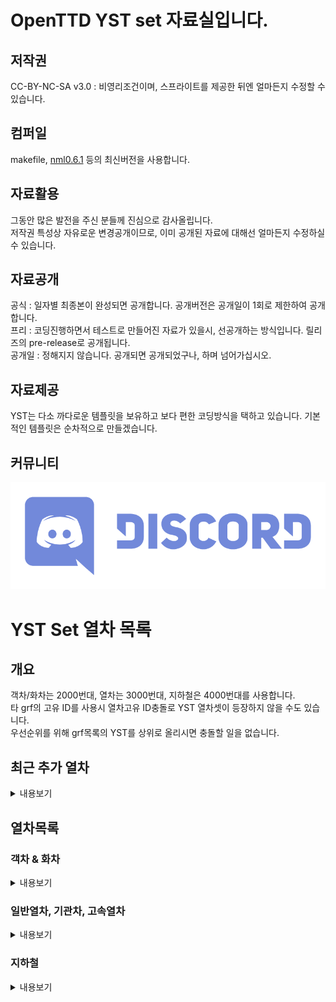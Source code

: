 
# OpenTTD YST set 자료실입니다.
## 저작권
 CC-BY-NC-SA v3.0 : 비영리조건이며, 스프라이트를 제공한 뒤엔 얼마든지 수정할 수 있습니다.<br>

## 컴퍼일
makefile, [nml0.6.1](https://github.com/OpenTTD/nml) 등의 최신버전을 사용합니다.<br>

## 자료활용
그동안 많은 발전을 주신 분들께 진심으로 감사올립니다.<br>
저작권 특성상 자유로운 변경공개이므로, 이미 공개된 자료에 대해선 얼마든지 수정하실 수 있습니다.<br>

## 자료공개
공식 : 일자별 최종본이 완성되면 공개합니다. 공개버전은 공개일이 1회로 제한하여 공개합니다.<br>
프리 : 코딩진행하면서 테스트로 만들어진 자료가 있을시, 선공개하는 방식입니다. 릴리즈의 pre-release로 공개됩니다.<br>
공개일 : 정해지지 않습니다. 공개되면 공개되었구나, 하며 넘어가십시오.<br>

## 자료제공
YST는 다소 까다로운 템플릿을 보유하고 보다 편한 코딩방식을 택하고 있습니다. 기본적인 템플릿은 순차적으로 만들겠습니다.<br>

## 커뮤니티
[![디스코드로고](https://github.com/evepoi/YST/blob/minengallery/docs/img/discord_logo.png)](https://discord.gg/WNrjUatFkz)

# YST Set 열차 목록
## 개요
객차/화차는 2000번대, 열차는 3000번대, 지하철은 4000번대를 사용합니다. <br>
타 grf의 고유 ID를 사용시 열차고유 ID충돌로 YST 열차셋이 등장하지 않을 수도 있습니다.<br>
우선순위를 위해 grf목록의 YST를 상위로 올리시면 충돌할 일을 없습니다.<br>

## 최근 추가 열차
<details markdown="1">
<summary>내용보기</summary>
<table>
	<thead>
		<tr>
			<th>구분</th><th>열차</th><th>도입</th><th>열차속도</th>
		</tr>
	</thead>
	<tbody>
		<tr>
			<td colspan="4">3058 : 신칸센 E8</td>
		</tr>
		<tr>
			<td>고속열차</td><td><img src="docs/img/YST/3058.png" alt="3058"></td><td>2024</td><td>362km/h</td>
		</tr>
		<!-- // 3058-->
</table>
</details>

## 열차목록
### 객차 & 화차
<details markdown="2">
<summary>내용보기</summary>
<table>
    <thead>
        <tr>
            <th>열차</th><th>도입</th>
        </tr>
    </thead>
	<tbody>
		<tr>
			<td colspan="2">2001 : 1층 공통객차</td>
		</tr>
		<tr>
			<td><img src="docs/img/YST/2001.png" alt="2001"></td><td>1978</td>
		</tr>
		<!-- // 2001-->
		<tr>
			<td colspan="2">2002 : 2층 공통객차</td>
		</tr>
		<tr>
			<td><img src="docs/img/YST/2002.png" alt="2002"></td><td>2020</td>
		</tr>
		<!-- // 2002-->
		<tr>
			<td colspan="2">2003 : TGV Poste 화차</td>
		</tr>
		<tr>
			<td><img src="docs/img/YST/2003.png" alt="2003"></td><td>1978</td>
		</tr>
		<!-- // 2003-->
		<tr>
			<td colspan="2">2004 : YFX용 화차</td>
		</tr>
		<tr>
			<td><img src="docs/img/YST/2004.png" alt="2004"></td><td>2020</td>
		</tr>
		<!-- // 2004-->
		<tr>
			<td colspan="2">2005 : 평판화차</td>
		</tr>
		<tr>
			<td><img src="docs/img/YST/2005.png" alt="2005"></td><td>1967</td>
		</tr>
		<!-- // 2005-->
		<tr>
			<td colspan="2">2006 : 평판화차 - 미국형</td>
		</tr>
		<tr>
			<td><img src="docs/img/YST/2006.png" alt="2006"></td><td>1967</td>
		</tr>
		<!-- // 2006-->
		<tr>
			<td colspan="2">2007 : 평판유조 화차</td>
		</tr>
		<tr>
			<td><img src="docs/img/YST/2007.png" alt="2007"></td><td>1967</td>
		</tr>
		<!-- // 2007-->
		<tr>
			<td colspan="2">2008 : 유조차</td>
		</tr>
		<tr>
			<td><img src="docs/img/YST/2008.png" alt="2008"></td><td>1967</td>
		</tr>
		<!-- // 2008-->
		<tr>
			<td colspan="2">2009 : YPW 1층 객차</td>
		</tr>
		<tr>
			<td><img src="docs/img/YST/2009.png" alt="2009"></td><td>1967</td>
		</tr>
		<!-- // 2009-->
		<tr>
			<td colspan="2">2010 : YPW 2층 객차</td>
		</tr>
		<tr>
			<td><img src="docs/img/YST/2010.png" alt="2010"></td><td>2020</td>
		</tr>
		<!-- // 2010-->
		<tr>
			<td colspan="2">2011 : YPW 침대차</td>
		</tr>
		<tr>
			<td><img src="docs/img/YST/2011.png" alt="2011"></td><td>1967</td>
		</tr>
		<!-- // 2011-->
		<tr>
			<td colspan="2">2012 : YPW 발전차</td>
		</tr>
		<tr>
			<td><img src="docs/img/YST/2012.png" alt="2012"></td><td>1967</td>
		</tr>
		<!-- // 2012-->
		<tr>
			<td colspan="2">2013 : YPW 수화물차</td>
		</tr>
		<tr>
			<td><img src="docs/img/YST/2013.png" alt="2013"></td><td>1967</td>
		</tr>
		<!-- // 2013-->
		<tr>
			<td colspan="2">2014 : 무궁화 2층객차</td>
		</tr>
		<tr>
			<td><img src="docs/img/YST/2014.png" alt="2014"></td><td>2020</td>
		</tr>
		<!-- // 2014-->
	</tbody>
</table>
</details>

### 일반열차, 기관차, 고속열차
<details markdown="3">
<summary>내용보기</summary>
<table>
    <thead>
        <tr>
            <th>열차</th><th>도입</th><th>열차속도</th>
        </tr>
    </thead>
	<tbody>
		<tr>
			<td colspan="3">3001 : AGV</td>
		</tr>
		<tr>
			<td><img src="docs/img/YST/3001.png" alt="3001"></td><td>2012</td><td>362km/h</td>
		</tr>
		<!-- // 3001-->
		<tr>
			<td colspan="3">3002 : AGV Cool</td>
		</tr>
		<tr>
			<td><img src="docs/img/YST/3002.png" alt="3002"></td><td>2020</td><td>430km/h</td>
		</tr>
		<!-- // 3002-->
		<tr>
			<td colspan="3">3003 : AVE</td>
		</tr>
		<tr>
			<td><img src="docs/img/YST/3003.png" alt="3003"></td><td>2012</td><td>362km/h</td>
		</tr>
		<!-- // 3003-->
		<tr>
			<td colspan="3">3004 : AVE Velaro</td>
		</tr>
		<tr>
			<td><img src="docs/img/YST/3004.png" alt="3004"></td><td>2006</td><td>362km/h</td>
		</tr>
		<!-- // 3004-->
		<tr>
			<td colspan="3">3005 : BB15048</td>
		</tr>
		<tr>
			<td><img src="docs/img/YST/3005.png" alt="3005"></td><td>1971</td><td>181km/h</td>
		</tr>
		<!-- // 3005-->
		<tr>
			<td colspan="3">3006 : CRH1</td>
		</tr>
		<tr>
			<td><img src="docs/img/YST/3006.png" alt="3006"></td><td>2007</td><td>260km/h</td>
		</tr>
		<!-- // 3006-->
		<tr>
			<td colspan="3">3007 : CRH3</td>
		</tr>
		<tr>
			<td><img src="docs/img/YST/3007.png" alt="3007"></td><td>2017</td><td>362km/h</td>
		</tr>
		<!-- // 3007-->
		<tr>
			<td colspan="3">3008 : CRH362A</td>
		</tr>
		<tr>
			<td><img src="docs/img/YST/3008.png" alt="3008"></td><td>2017</td><td>362km/h</td>
		</tr>
		<!-- // 3008-->
		<tr>
			<td colspan="3">3009 : CRH430A</td>
		</tr>
		<tr>
			<td><img src="docs/img/YST/3009.png" alt="3009"></td><td>2017</td><td>430km/h</td>
		</tr>
		<!-- // 3009-->
		<tr>
			<td colspan="3">3010 : CRH600A-Test</td>
		</tr>
		<tr>
			<td><img src="docs/img/YST/3010.png" alt="3010"></td><td>2017</td><td>600km/h</td>
		</tr>
		<!-- // 3010-->
		<tr>
			<td colspan="3">3011 : CRV600</td>
		</tr>
		<tr>
			<td><img src="docs/img/YST/3011.png" alt="3011"></td><td>2012</td><td>600km/h</td>
		</tr>
		<!-- // 3011-->
		<tr>
			<td colspan="3">3012 : Dr. Yellow</td>
		</tr>
		<tr>
			<td><img src="docs/img/YST/3012.png" alt="3012"></td><td>2007</td><td>600km/h</td>
		</tr>
		<!-- // 3012-->
		<tr>
			<td colspan="3">3013 : E300</td>
		</tr>
		<tr>
			<td><img src="docs/img/YST/3013.png" alt="3013"></td><td>1992</td><td>362km/h</td>
		</tr>
		<!-- // 3013-->
		<tr>
			<td colspan="3">3014 : E320</td>
		</tr>
		<tr>
			<td><img src="docs/img/YST/3014.png" alt="3014"></td><td>2014</td><td>362km/h</td>
		</tr>
		<!-- // 3014-->
		<tr>
			<td colspan="3">3015 : EMU260</td>
		</tr>
		<tr>
			<td><img src="docs/img/YST/3015.png" alt="3015"></td><td>2020</td><td>260km/h</td>
		</tr>
		<!-- // 3015-->
		<tr>
			<td colspan="3">3016 : Glory 600</td>
		</tr>
		<tr>
			<td><img src="docs/img/YST/3016.png" alt="3016"></td><td>2020</td><td>600km/h</td>
		</tr>
		<!-- // 3016-->
		<tr>
			<td colspan="3">3017 : GT26CW</td>
		</tr>
		<tr>
			<td><img src="docs/img/YST/3017.png" alt="3017"></td><td>1967</td><td>181km/h</td>
		</tr>
		<!-- // 3017-->
		<tr>
			<td colspan="3">3018 : HEMU-430</td>
		</tr>
		<tr>
			<td><img src="docs/img/YST/3018.png" alt="3018"></td><td>2007</td><td>430km/h</td>
		</tr>
		<!-- // 3018-->
		<tr>
			<td colspan="3">3019 : HMX</td>
		</tr>
		<tr>
			<td><img src="docs/img/YST/3019.png" alt="3019"></td><td>2020</td><td>260km/h</td>
		</tr>
		<!-- // 3019-->
		<tr>
			<td colspan="3">3020 : ICE-SP</td>
		</tr>
		<tr>
			<td><img src="docs/img/YST/3020.png" alt="3020"></td><td>2020</td><td>362km/h</td>
		</tr>
		<!-- // 3020-->
		<tr>
			<td colspan="3">3021 : ICE3</td>
		</tr>
		<tr>
			<td><img src="docs/img/YST/3021.png" alt="3021"></td><td>1997</td><td>362km/h</td>
		</tr>
		<!-- // 3021-->
		<tr>
			<td colspan="3">3022 : KTX-N</td>
		</tr>
		<tr>
			<td><img src="docs/img/YST/3022.png" alt="3022"></td><td>2020</td><td>362km/h</td>
		</tr>
		<!-- // 3022-->
		<tr>
			<td colspan="3">3023 : NJ2</td>
		</tr>
		<tr>
			<td><img src="docs/img/YST/3023.png" alt="3023"></td><td>2006</td><td>181km/h</td>
		</tr>
		<!-- // 3023-->
		<tr>
			<td colspan="3">3024 : NKX</td>
		</tr>
		<tr>
			<td><img src="docs/img/YST/3024.png" alt="3024"></td><td>2020</td><td>181km/h</td>
		</tr>
		<!-- // 3024-->
		<tr>
			<td colspan="3">3025 : 신칸센 500계</td>
		</tr>
		<tr>
			<td><img src="docs/img/YST/3025.png" alt="3025"></td><td>1996</td><td>362km/h</td>
		</tr>
		<!-- // 3025-->
		<tr>
			<td colspan="3">3026 : 신칸센 500계 Cool</td>
		</tr>
		<tr>
			<td><img src="docs/img/YST/3026.png" alt="3026"></td><td>2020</td><td>430km/h</td>
		</tr>
		<!-- // 3026-->
		<tr>
			<td colspan="3">3027 : 신칸센 500계 SP</td>
		</tr>
		<tr>
			<td><img src="docs/img/YST/3027.png" alt="3027"></td><td>2020</td><td>362km/h</td>
		</tr>
		<!-- // 3027-->
		<tr>
			<td colspan="3">3028 : 신칸센 800계</td>
		</tr>
		<tr>
			<td><img src="docs/img/YST/3028.png" alt="3028"></td><td>1996</td><td>260km/h</td>
		</tr>
		<!-- // 3028-->
		<tr>
			<td colspan="3">3029 : 신칸센 E5</td>
		</tr>
		<tr>
			<td><img src="docs/img/YST/3029.png" alt="3029"></td><td>2011</td><td>362km/h</td>
		</tr>
		<!-- // 3029-->
		<tr>
			<td colspan="3">3030 : 신칸센 E6</td>
		</tr>
		<tr>
			<td><img src="docs/img/YST/3030.png" alt="3030"></td><td>2011</td><td>362km/h</td>
		</tr>
		<!-- // 3030-->
		<tr>
			<td colspan="3">3031 : 신칸센 E7</td>
		</tr>
		<tr>
			<td><img src="docs/img/YST/3031.png" alt="3031"></td><td>2014</td><td>362km/h</td>
		</tr>
		<!-- // 3031-->
		<tr>
			<td colspan="3">3032 : 신칸센 N700</td>
		</tr>
		<tr>
			<td><img src="docs/img/YST/3032.png" alt="3032"></td><td>2007</td><td>362km/h</td>
		</tr>
		<!-- // 3032-->
		<tr>
			<td colspan="3">3033 : TAE</td>
		</tr>
		<tr>
			<td><img src="docs/img/YST/3033_181.png" alt="3033-181km/h"></td><td>2020</td><td>181km/h</td>
		</tr>
		<!-- // 3033-->
		<tr>
			<td colspan="3">3033 : TAE</td>
		</tr>
		<tr>
			<td><img src="docs/img/YST/3033_260.png" alt="3033-260km/h"></td><td>2020</td><td>260km/h</td>
		</tr>
		<!-- // 3033-->
		<tr>
			<td colspan="3">3034 : Talgo250</td>
		</tr>
		<tr>
			<td><img src="docs/img/YST/3034.png" alt="3034"></td><td>2012</td><td>260km/h</td>
		</tr>
		<!-- // 3034-->
		<tr>
			<td colspan="3">3035 : TGV Duplex</td>
		</tr>
		<tr>
			<td><img src="docs/img/YST/3035.png" alt="3035"></td><td>1994</td><td>362km/h</td>
		</tr>
		<!-- // 3035-->
		<tr>
			<td colspan="3">3036 : TGV Old</td>
		</tr>
		<tr>
			<td><img src="docs/img/YST/3036.png" alt="3036"></td><td>1978</td><td>362km/h</td>
		</tr>
		<!-- // 3036-->
		<tr>
			<td colspan="3">3037 : TGV Old Duplex</td>
		</tr>
		<tr>
			<td><img src="docs/img/YST/3037.png" alt="3037"></td><td>1994</td><td>362km/h</td>
		</tr>
		<!-- // 3037-->
		<tr>
			<td colspan="3">3038 : TGV Old Pos</td>
		</tr>
		<tr>
			<td><img src="docs/img/YST/3038.png" alt="3038"></td><td>1978</td><td>362km/h</td>
		</tr>
		<!-- // 3038-->
		<tr>
			<td colspan="3">3039 : TGV Old Poste</td>
		</tr>
		<tr>
			<td><img src="docs/img/YST/3039.png" alt="3039"></td><td>1978</td><td>362km/h</td>
		</tr>
		<!-- // 3039-->
		<tr>
			<td colspan="3">3040 : TGV Ouigo</td>
		</tr>
		<tr>
			<td><img src="docs/img/YST/3040.png" alt="3040"></td><td>2013</td><td>362km/h</td>
		</tr>
		<!-- // 3040-->
		<tr>
			<td colspan="3">3041 : TGV Pos</td>
		</tr>
		<tr>
			<td><img src="docs/img/YST/3041.png" alt="3041"></td><td>2006</td><td>362km/h</td>
		</tr>
		<!-- // 3041-->
		<tr>
			<td colspan="3">3042 : TGV Pos Poste</td>
		</tr>
		<tr>
			<td><img src="docs/img/YST/3042.png" alt="3042"></td><td>2006</td><td>362km/h</td>
		</tr>
		<!-- // 3042-->
		<tr>
			<td colspan="3">3043 : THRS</td>
		</tr>
		<tr>
			<td><img src="docs/img/YST/3043.png" alt="3043"></td><td>2007</td><td>362km/h</td>
		</tr>
		<!-- // 3043-->
		<tr>
			<td colspan="3">3044 : VTX</td>
		</tr>
		<tr>
			<td><img src="docs/img/YST/3044.png" alt="3044"></td><td>2020</td><td>600km/h</td>
		</tr>
		<!-- // 3044-->
		<tr>
			<td colspan="3">3045 : YFX</td>
		</tr>
		<tr>
			<td><img src="docs/img/YST/3045.png" alt="3045"></td><td>2020</td><td>600km/h</td>
		</tr>
		<!-- // 3045-->
		<tr>
			<td colspan="3">3046 : YTX</td>
		</tr>
		<tr>
			<td><img src="docs/img/YST/3046.png" alt="3046"></td><td>2020</td><td>362km/h</td>
		</tr>
		<!-- // 3046-->
		<tr>
			<td colspan="3">3047 : ZEFIRO362</td>
		</tr>
		<tr>
			<td><img src="docs/img/YST/3047.png" alt="3047"></td><td>2014</td><td>362km/h</td>
		</tr>
		<!-- // 3047-->
		<tr>
			<td colspan="3">3048 : ZEFIRO600</td>
		</tr>
		<tr>
			<td><img src="docs/img/YST/3048.png" alt="3048"></td><td>2020</td><td>600km/h</td>
		</tr>
		<!-- // 3048-->
		<tr>
			<td colspan="3">3049 : ZEFIRO430</td>
		</tr>
		<tr>
			<td><img src="docs/img/YST/3049.png" alt="3049"></td><td>2020</td><td>430km/h</td>
		</tr>
		<!-- // 3049-->
		<tr>
			<td colspan="3">3050 : EMU362</td>
		</tr>
		<tr>
			<td><img src="docs/img/YST/3050.png" alt="3050"></td><td>2020</td><td>362km/h</td>
		</tr>
		<!-- // 3050-->
		<tr>
			<td colspan="3">3051 : EMU180</td>
		</tr>
		<tr>
			<td><img src="docs/img/YST/3051.png" alt="3051"></td><td>2023</td><td>181km/h</td>
		</tr>
		<!-- // 3051-->
		<tr>
			<td colspan="3">3052 : ITX-SM2</td>
		</tr>
		<tr>
			<td><img src="docs/img/YST/3052.png" alt="3052"></td><td>2020</td><td>181km/h</td>
		</tr>
		<!-- // 3052-->
		<tr>
			<td colspan="3">3053 : KTX-SC2</td>
		</tr>
		<tr>
			<td><img src="docs/img/YST/3053.png" alt="3053"></td><td>2020</td><td>362km/h</td>
		</tr>
		<!-- // 3053-->
		<tr>
			<td colspan="3">3054 : NRT2</td>
		</tr>
		<tr>
			<td><img src="docs/img/YST/3054.png" alt="3054"></td><td>2020</td><td>181km/h</td>
		</tr>
		<!-- // 3054-->
		<tr>
			<td colspan="3">3055 : ITX-초월</td>
		</tr>
		<tr>
			<td><img src="docs/img/YST/3055.png" alt="3055"></td><td>2020</td><td>181km/h</td>
		</tr>
		<!-- // 3055-->
		<tr>
			<td colspan="3">3056 : GTX</td>
		</tr>
		<tr>
			<td><img src="docs/img/YST/3056.png" alt="3056"></td><td>2023</td><td>181km/h</td>
		</tr>
		<!-- // 3056-->
		<tr>
			<td colspan="3">3057 : KTX-이음 2층</td>
		</tr>
		<tr>
			<td><img src="docs/img/YST/3057.png" alt="3057"></td><td>2022</td><td>260km/h</td>
		</tr>
		<!-- // 3057-->
		<tr>
			<td colspan="3">3058 : 신칸센 E8</td>
		</tr>
		<tr>
			<td><img src="docs/img/YST/3058.png" alt="3058"></td><td>2024</td><td>362km/h</td>
		</tr>
		<!-- // 3058-->
	</tbody>
</table>
</details>

### 지하철
<details markdown="4">
<summary>내용보기</summary>
<table>
    <thead>
        <tr>
            <th>열차</th><th>도입</th><th>열차속도</th>
        </tr>
    </thead>
	<tbody>
		<tr>
			<td colspan="3">4001 : MTR AD Tranz CAF A형</td>
		</tr>
		<tr>
			<td><img src="docs/img/YST/4001.png" alt="4001"></td><td>1979</td><td>120km/h</td>
		</tr>
		<!-- // 4001-->
		<tr>
			<td colspan="3">4002 : MTR 메트로카멜 교류형 전동차</td>
		</tr>
		<tr>
			<td><img src="docs/img/YST/4002.png" alt="4002"></td><td>1979</td><td>120km/h</td>
		</tr>
		<!-- // 4002-->
		<tr>
			<td colspan="3">4003 : MTR 메트로카멜 직류형 전동차</td>
		</tr>
		<tr>
			<td><img src="docs/img/YST/4003.png" alt="4003"></td><td>1979</td><td>120km/h</td>
		</tr>
		<!-- // 4003-->
		<tr>
			<td colspan="3">4004 : MTR CNR 창춘 전동차</td>
		</tr>
		<tr>
			<td><img src="docs/img/YST/4004.png" alt="4004"></td><td>1979</td><td>120km/h</td>
		</tr>
		<!-- // 4004-->
		<tr>
			<td colspan="3">4005 : MTR CRRC 전동차</td>
		</tr>
		<tr>
			<td><img src="docs/img/YST/4005.png" alt="4005"></td><td>1979</td><td>120km/h</td>
		</tr>
		<!-- // 4005-->
		<tr>
			<td colspan="3">4006 : MTR 현대로템 미쓰비시 전동차</td>
		</tr>
		<tr>
			<td><img src="docs/img/YST/4006.png" alt="4006"></td><td>1979</td><td>120km/h</td>
		</tr>
		<!-- // 4006-->
		<tr>
			<td colspan="3">4007 : MTR 현대로템 R형 전동차</td>
		</tr>
		<tr>
			<td><img src="docs/img/YST/4007.png" alt="4007"></td><td>1979</td><td>120km/h</td>
		</tr>
		<!-- // 4007-->
		<tr>
			<td colspan="3">4008 : MTR IKK SP 1900</td>
		</tr>
		<tr>
			<td><img src="docs/img/YST/4008.png" alt="4008"></td><td>1979</td><td>120km/h</td>
		</tr>
		<!-- // 4008-->
		<tr>
			<td colspan="3">4009 : YMT 100</td>
		</tr>
		<tr>
			<td><img src="docs/img/YST/4009.png" alt="4009"></td><td>2020</td><td>120km/h</td>
		</tr>
		<!-- // 4009-->
		<tr>
			<td colspan="3">4010 : YMT 200</td>
		</tr>
		<tr>
			<td><img src="docs/img/YST/4010.png" alt="4010"></td><td>2020</td><td>120km/h</td>
		</tr>
		<!-- // 4010-->
	</tbody>
</table>
</details>
